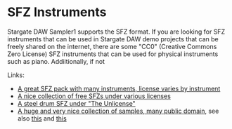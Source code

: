 # SFZ Instruments
Stargate DAW Sampler1 supports the SFZ format.  If you are looking for SFZ
instruments that can be used in Stargate DAW demo projects that can be
freely shared on the internet, there are some
"CC0" (Creative Commons Zero License) SFZ instruments that can be used for
physical instruments such as piano.  Addiitionally, if not

Links:
- [A great SFZ pack with many instruments, license varies by instrument](
   https://github.com/sfzinstruments/Discord-SFZ-GM-Bank
  )
- [A nice collection of free SFZs under various licenses](
    https://github.com/sfzinstruments
  )
- [A steel drum SFZ under "The Unlicense"](
    https://github.com/jlearman/jSteelDrum2
  )
- [A huge and very nice collection of samples, many public domain](
    https://vis.versilstudios.com/vsco-community.html
  ), see also [this](https://github.com/sgossner/VCSL) and [this](
    https://github.com/sgossner/VSCO-2-CE)
